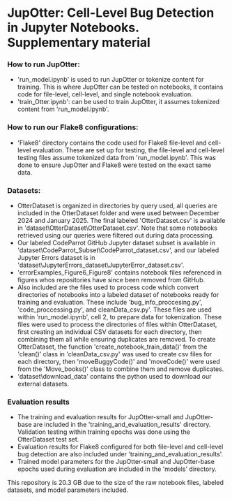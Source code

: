 # JupOtter: Cell-Level Bug Detection in Jupyter Notebooks. Supplementary material


### How to run JupOtter:
- 'run_model.ipynb' is used to run JupOtter or tokenize content for training. This is where JupOtter can be tested on notebooks, it contains code for file-level, cell-level, and single notebook evaluation.
- 'train_Otter.ipynb': can be used to train JupOtter, it assumes tokenized content from 'run_model.ipynb'. 


### How to run our Flake8 configurations:
- 'Flake8' directory contains the code used for Flake8 file-level and cell-level evaluation. These are set up for testing, the file-level and cell-level testing files assume tokenized data from 'run_model.ipynb'. This was done to ensure JupOtter and Flake8 were tested on the exact same data.

### Datasets:
- OtterDataset is organized in directories by query used, all queries are included in the OtterDataset folder and were used between December 2024 and January 2025. The final labeled 'OtterDataset.csv' is available in 'dataset\OtterDataset\OtterDataset.csv'. Note that some notebooks retrieved using our queries were filtered out during data processing.
- Our labeled CodeParrot GitHub Jupyter dataset subset is available in 'dataset\CodeParrot_Subset\CodeParrot_dataset.csv', and our labeled Jupyter Errors dataset is in 'dataset\JupyterErrors_dataset\JupyterError_dataset.csv'.
- 'errorExamples_Figure6_Figure8' contains notebook files referenced in figures whos repositories have since been removed from GitHub.
- Also included are the files used to process code which convert directories of notebooks into a labeled dataset of notebooks ready for training and evaluation. These include 'bug_info_proccesing.py', 'code_proccessing.py', and cleanData_csv.py'. These files are used within 'run_model.ipynb', cell 2, to prepare data for tokenization. These files were used to process the directories of files within OtterDataset, first creating an individual CSV datasets for each directory, then combining them all while ensuring duplicates are removed. To create OtterDataset, the function 'create_notebook_train_data()' from the 'clean()' class in 'cleanData_csv.py' was used to create csv files for each directory, then 'moveBuggyCode()' and 'moveCode()' were used from the 'Move_books()' class to combine them and remove duplicates.
- 'dataset\download_data' contains the python used to download our external datasets.

### Evaluation results
- The training and evaluation results for JupOtter-small and JupOtter-base are included in the 'training_and_evaluation_results' directory. Validation testing within training epochs was done using the OtterDataset test set.
- Evaluation results for Flake8 configured for both file-level and cell-level bug detection are also included under 'training_and_evaluation_results'.
- Trained model parameters for the JupOtter-small and JupOtter-base epochs used during evaluation are included in the 'models' directory.



This repository is 20.3 GB due to the size of the raw notebook files, labeled datasets, and model parameters included.








